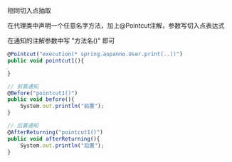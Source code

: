 相同切入点抽取

在代理类中声明一个任意名字方法，加上@Pointcut注解，参数写切入点表达式

在通知的注解参数中写 "方法名()" 即可

```javascript
@Pointcut("execution(* spring.aopanno.User.print(..))")
public void pointcut1(){

}

// 前置通知
@Before("pointcut1()")
public void before(){
    System.out.println("前置");
}

// 后置通知
@AfterReturning("pointcut1()")
public void afterReturning(){
    System.out.println("后置");
}
```


